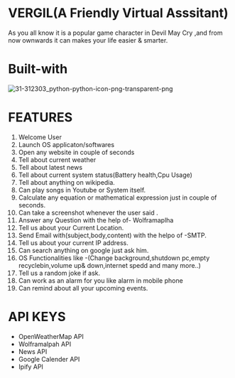 # VERGIL(A Friendly Virtual Asssitant)
As you all know it is a popular game character in Devil May Cry ,and from now ownwards it can makes your life easier & smarter.

# Built-with
![31-312303_python-python-icon-png-transparent-png](https://user-images.githubusercontent.com/60923869/141929244-8c9ab155-15eb-462d-a784-28e412c4cdd8.jpg)

# FEATURES
1. Welcome User
2. Launch OS applicaton/softwares
3. Open any website in couple of seconds
4. Tell about current weather
5. Tell about latest news
6. Tell about current system status(Battery health,Cpu Usage)
7. Tell about anything on wikipedia.
8. Can play songs in Youtube or System itself.
9. Calculate any equation or mathematical expression just in couple of seconds.
10. Can take a screenshot whenever the user said .
11. Answer any Question with the help of- Wolframaplha
12. Tell us about your Current Location.
13. Send Email with(subject,body,content) with the helpo of -SMTP.
14. Tell us about your current IP address.
15. Can search anything on google just ask him.
16. OS Functionalities like -(Change background,shutdown pc,empty recyclebin,volume up& down,internet spedd and many more..)
17. Tell us a random joke if ask.
18. Can work as an alarm for you like alarm in mobile phone
19. Can remind about all your upcoming events.

# API KEYS
+ OpenWeatherMap API
+ Wolframalpah API
+ News API
+ Google Calender API
+ Ipify API

